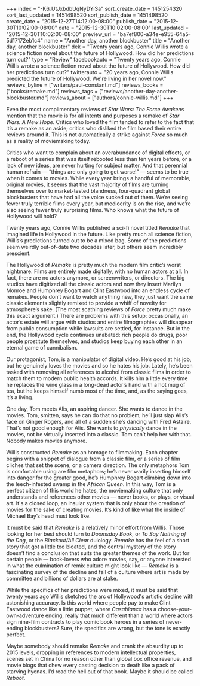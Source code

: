 +++
index = "-K6_UtJxbdbUqNyDYiSa"
sort_create_date = 1451254320
sort_last_updated = 1451498520
sort_publish_date = 1451498520
create_date = "2015-12-27T14:12:00-08:00"
publish_date = "2015-12-30T10:02:00-08:00"
date = "2015-12-30T10:02:00-08:00"
last_updated = "2015-12-30T10:02:00-08:00"
preview_url = "ba7ef800-a34e-e955-64a5-5d17172eb1c4"
name = "Another day, another blockbuster"
title = "Another day, another blockbuster"
dek = "Twenty years ago, Connie Willis wrote a science fiction novel about the future of Hollywood. How did her predictions turn out?"
type = "Review"
facebookauto = "Twenty years ago, Connie Willis wrote a science fiction novel about the future of Hollywood. How did her predictions turn out?"
twitterauto = "20 years ago, Connie Willis predicted the future of Hollywood. We're living in her novel now."
reviews_byline = ["writers/paul-constant.md"]
reviews_books = ["books/remake.md"]
reviews_tags = ["reviews/another-day-another-blockbuster.md"]
reviews_about = ["authors/connie-willis.md"]
+++

Even the most complimentary reviews of *Star Wars: The Force Awakens* mention that the movie is for all intents and purposes a remake of *Star Wars: A New Hope*. Critics who loved the film tended to refer to the fact that it’s a remake as an aside; critics who disliked the film based their entire reviews around it. This is not automatically a strike against *Force* so much as a reality of moviemaking today. 

Critics who want to complain about an overabundance of digital effects, or a reboot of a series that was itself rebooted less than ten years before, or a lack of new ideas, are never hurting for subject matter. And that perennial human refrain — “things are only going to get worse!” — seems to be true when it comes to movies. While every year brings a handful of memorable, original movies, it seems that the vast majority of films are turning themselves over to market-tested blandness, four-quadrant global blockbusters that have had all the voice sucked out of them. We’re seeing fewer truly terrible films every year, but mediocrity is on the rise, and we’re also seeing fewer truly surprising films. Who knows what the future of Hollywood will hold?

<div class="break"></div>

Twenty years ago, Connie Willis published a sci-fi novel titled *Remake* that imagined life in Hollywood in the future. Like pretty much all science fiction, Willis’s predictions turned out to be a mixed bag. Some of the predictions seem weirdly out-of-date two decades later, but others seem incredibly prescient. 

The Hollywood of *Remake* is pretty much the modern film critic’s worst nightmare. Films are entirely made digitally, with no human actors at all. In fact, there are no actors anymore, or screenwriters, or directors. The big studios have digitized all the classic actors and now they insert Marilyn Monroe and Humphrey Bogart and Clint Eastwood into an endless cycle of remakes. People don’t want to watch anything new, they just want the same classic elements slightly remixed to provide a whiff of novelty for atmosphere’s sake. (The most scathing reviews of *Force* pretty much make this exact argument.) There are problems with this setup: occasionally, an actor’s estate will argue with studios and entire filmographies will disappear from public consumption while lawsuits are settled, for instance. But in the end, the Hollywood cycle continues unabated: rich people do drugs, poor people prostitute themselves, and studios keep buying each other in an eternal game of cannibalism.

Our protagonist, Tom, is a manipulator of digital video. He’s good at his job, but he genuinely loves the movies and so he hates his job. Lately, he’s been tasked with removing all references to alcohol from classic films in order to match them to modern public health accords. It kills him a little every time he replaces the wine glass in a long-dead actor’s hand with a hot mug of tea, but he keeps himself numb most of the time, and, as the saying goes, it’s a living.

One day, Tom meets Alis, an aspiring dancer. She wants to dance in the movies. Tom, smitten, says he can do that no problem; he’ll just slap Alis’s face on Ginger Rogers, and all of a sudden she’s dancing with Fred Astaire. That’s not good enough for Alis. She wants to *physically* dance in the movies, not be virtually inserted into a classic. Tom can’t help her with that. Nobody makes movies anymore. 

Willis constructed *Remake* as an homage to filmmaking. Each chapter begins with a snippet of dialogue from a classic film, or a series of film cliches that set the scene, or a camera direction. The only metaphors Tom is comfortable using are film metaphors; he’s never warily inserting himself into danger for the greater good, he’s Humphrey Bogart climbing down into the leech-infested swamp in the *African Queen*. In this way, Tom is a perfect citizen of this world he hates, the moviemaking culture that only understands and references other movies — never books, or plays, or visual art. It's a closed loop, an insular system that is only about the creation of movies for the sake of creating movies. It’s kind of like what the inside of Michael Bay’s head must look like.

<div class="break"></div>

It must be said that *Remake* is a relatively minor effort from Willis. Those looking for her best should turn to *Doomsday Book*, or *To Say Nothing of the Dog*, or the *Blackout/All Clear* dulology. *Remake* has the feel of a short story that got a little too bloated, and the central mystery of the story doesn’t find a conclusion that suits the greater themes of the work. But for certain people — book-lovers who adore movies, say, or anyone interested in what the culmination of remix culture might look like — *Remake* is a fascinating survey of the decline and fall of a culture where art is made by committee and billions of dollars are at stake.

While the specifics of her predictions were mixed, it must be said that twenty years ago Willis sketched the arc of Hollywood's artistic decline with astonishing accuracy. Is this world where people pay to make Clint Eastwood dance like a little puppet, where *Casablanca* has a choose-your-own-adventure ending, really that much different than a world where actors sign nine-film contracts to play comic book heroes in a series of never-ending blockbusters? Sure, the specifics are wrong, but the tone is exactly perfect. 

Maybe somebody should remake *Remake* and crank the absurdity up to 2015 levels, dropping in references to modern intellectual properties, scenes set in China for no reason other than global box office revenue, and movie blogs that chew every casting decision to death like a pack of starving hyenas. I’d read the hell out of that book. Maybe it should be called *Reboot*.
